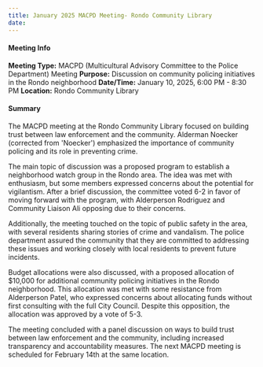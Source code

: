 ```yaml
---
title: January 2025 MACPD Meeting- Rondo Community Library
date: 
---
```

#### Meeting Info
**Meeting Type:** MACPD (Multicultural Advisory Committee to the Police Department) Meeting
**Purpose:** Discussion on community policing initiatives in the Rondo neighborhood
**Date/Time:** January 10, 2025, 6:00 PM - 8:30 PM
**Location:** Rondo Community Library

#### Summary
The MACPD meeting at the Rondo Community Library focused on building trust between law enforcement and the community. Alderman Noecker (corrected from 'Noecker') emphasized the importance of community policing and its role in preventing crime.

The main topic of discussion was a proposed program to establish a neighborhood watch group in the Rondo area. The idea was met with enthusiasm, but some members expressed concerns about the potential for vigilantism. After a brief discussion, the committee voted 6-2 in favor of moving forward with the program, with Alderperson Rodriguez and Community Liaison Ali opposing due to their concerns.

Additionally, the meeting touched on the topic of public safety in the area, with several residents sharing stories of crime and vandalism. The police department assured the community that they are committed to addressing these issues and working closely with local residents to prevent future incidents.

Budget allocations were also discussed, with a proposed allocation of $10,000 for additional community policing initiatives in the Rondo neighborhood. This allocation was met with some resistance from Alderperson Patel, who expressed concerns about allocating funds without first consulting with the full City Council. Despite this opposition, the allocation was approved by a vote of 5-3.

The meeting concluded with a panel discussion on ways to build trust between law enforcement and the community, including increased transparency and accountability measures. The next MACPD meeting is scheduled for February 14th at the same location.

